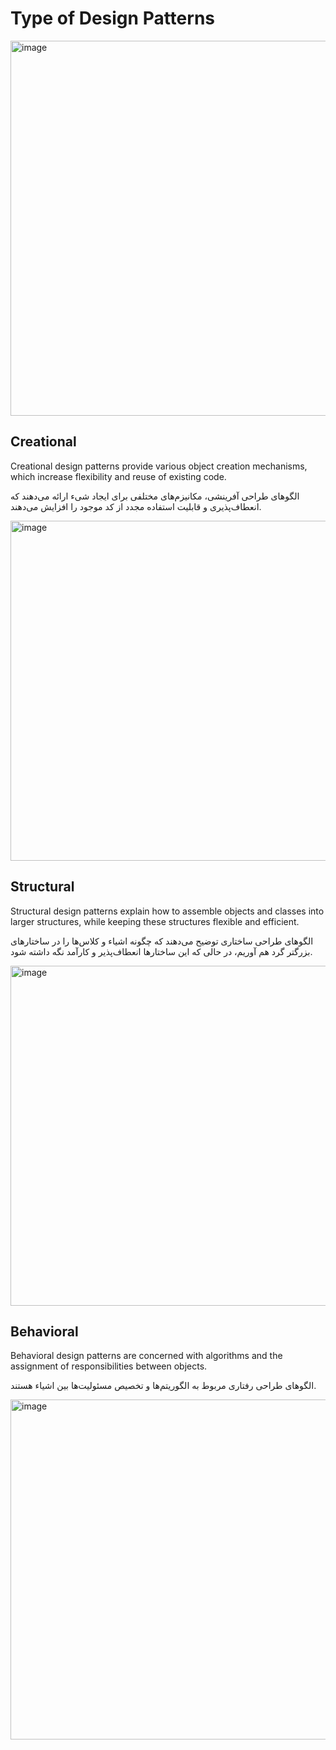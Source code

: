 # Type of Design Patterns
<img width="1200" height="600" alt="image" src="https://github.com/user-attachments/assets/03441cbd-b06a-43a0-8bf7-053f4d9a378f" />

## Creational
Creational design patterns provide various object creation mechanisms, which increase flexibility and reuse of existing code.

الگوهای طراحی آفرینشی، مکانیزم‌های مختلفی برای ایجاد شیء ارائه می‌دهند که انعطاف‌پذیری و قابلیت استفاده مجدد از کد موجود را افزایش می‌دهند.

<img width="1024" height="544" alt="image" src="https://github.com/user-attachments/assets/44d61865-df68-4419-9f15-ea96cfbf3416" />

## Structural
Structural design patterns explain how to assemble objects and classes into larger structures, while keeping these structures flexible and efficient.

الگوهای طراحی ساختاری توضیح می‌دهند که چگونه اشیاء و کلاس‌ها را در ساختارهای بزرگتر گرد هم آوریم، در حالی که این ساختارها انعطاف‌پذیر و کارآمد نگه داشته شود.

<img width="1024" height="544" alt="image" src="https://github.com/user-attachments/assets/156d5726-1abc-48f6-a106-21f8c63212ce" />

## Behavioral
Behavioral design patterns are concerned with algorithms and the assignment of responsibilities between objects.

الگوهای طراحی رفتاری مربوط به الگوریتم‌ها و تخصیص مسئولیت‌ها بین اشیاء هستند.

<img width="1024" height="544" alt="image" src="https://github.com/user-attachments/assets/d2e14312-5eee-4ba2-9637-0804eebfc656" />



